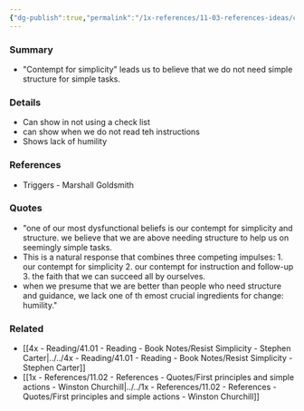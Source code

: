 ```yaml
---
{"dg-publish":true,"permalink":"/1x-references/11-03-references-ideas/contempt-for-simplicity/","title":"Contempt for Simplicity"}
---
```



### Summary
- "Contempt for simplicity" leads us to believe that we do not need simple structure for simple tasks.

### Details
- Can show in not using a check list
- can show when we do not read teh instructions
- Shows lack of humility

### References
- Triggers - Marshall Goldsmith

### Quotes
- "one of our most dysfunctional beliefs is our contempt for simplicity and structure. we believe that we are above needing structure to help us on seemingly simple tasks.
- This is a natural response that combines three competing impulses: 1. our contempt for simplicity 2. our contempt for instruction and follow-up 3. the faith that we can succeed all by ourselves.
- when we presume that we are better than people who need structure and guidance, we lack one of th emost crucial ingredients for change: humility." 

### Related
- [[4x - Reading/41.01 - Reading - Book Notes/Resist Simplicity - Stephen Carter\|../../4x - Reading/41.01 - Reading - Book Notes/Resist Simplicity - Stephen Carter]]
- [[1x - References/11.02 - References - Quotes/First principles and simple actions - Winston Churchill\|../../1x - References/11.02 - References - Quotes/First principles and simple actions - Winston Churchill]]

